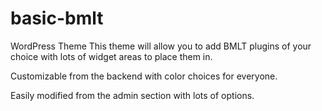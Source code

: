 # basic-bmlt
WordPress Theme
This theme will allow you to add BMLT plugins of your choice with lots of widget areas to place them in.

Customizable from the backend with color choices for everyone.

Easily modified from the admin section with lots of options.
